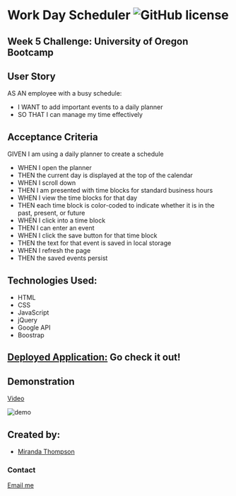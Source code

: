 # Work Day Scheduler ![GitHub license](https://img.shields.io/npm/l/express?style=for-the-badge)

## Week 5 Challenge: University of Oregon Bootcamp

## User Story
AS AN employee with a busy schedule:
* I WANT to add important events to a daily planner
* SO THAT I can manage my time effectively

## Acceptance Criteria
GIVEN I am using a daily planner to create a schedule
* WHEN I open the planner
* THEN the current day is displayed at the top of the calendar
* WHEN I scroll down
* THEN I am presented with time blocks for standard business hours
* WHEN I view the time blocks for that day
* THEN each time block is color-coded to indicate whether it is in the past, present, or future
* WHEN I click into a time block
* THEN I can enter an event
* WHEN I click the save button for that time block
* THEN the text for that event is saved in local storage
* WHEN I refresh the page
* THEN the saved events persist

## Technologies Used:
* HTML
* CSS
* JavaScript
* jQuery
* Google API
* Boostrap

## [Deployed Application:](https://mirandat77.github.io/work-day-life-changer/) Go check it out!

## Demonstration
[Video](https://drive.google.com/file/d/1s5FQgNyzpFkqIkmDsNpuZhRpDs2pUE1k/preview)

![demo](https://user-images.githubusercontent.com/88161424/146654595-414d267d-25fc-4555-87cc-0224fb368b1d.jpg)


## Created by:
- [Miranda Thompson](https://github.com/MirandaT77) 
### Contact
[Email me](mailto:ranileah7@gmail.com)
